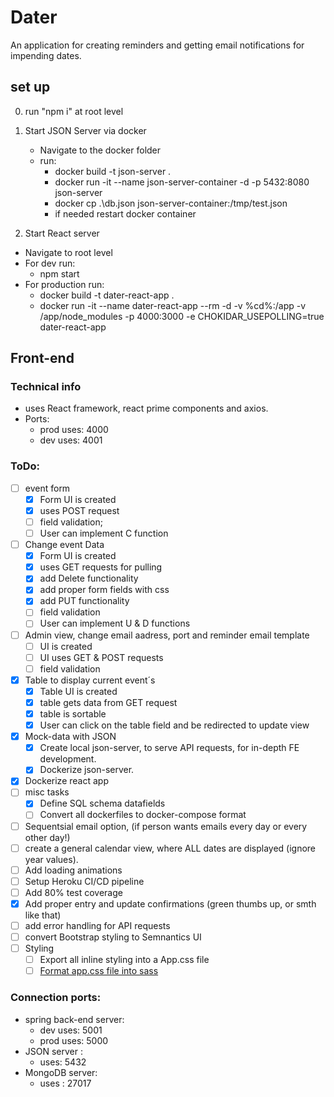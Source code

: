 # Dater

An application for creating reminders and getting email notifications for impending dates.

## set up

0. run "npm i" at root level

1. Start JSON Server via docker

    - Navigate to the docker folder
    - run:
        - docker build -t json-server .
        - docker run -it --name json-server-container -d -p 5432:8080 json-server
        - docker cp .\db.json json-server-container:/tmp/test.json
        - if needed restart docker container

2. Start React server

-   Navigate to root level
-   For dev run:
    -   npm start
-   For production run:
    -   docker build -t dater-react-app .
    -   docker run -it --name dater-react-app --rm -d -v %cd%:/app -v /app/node_modules -p 4000:3000 -e CHOKIDAR_USEPOLLING=true dater-react-app

## Front-end

### Technical info

-   uses React framework, react prime components and axios.
-   Ports:
    -   prod uses: 4000
    -   dev uses: 4001

### ToDo:

-   [ ] event form
    -   [x] Form UI is created
    -   [x] uses POST request
    -   [ ] field validation;
    -   [ ] User can implement C function
-   [ ] Change event Data
    -   [x] Form UI is created
    -   [x] uses GET requests for pulling
    -   [x] add Delete functionality
    -   [x] add proper form fields with css
    -   [x] add PUT functionality
    -   [ ] field validation
    -   [ ] User can implement U & D functions
-   [ ] Admin view, change email aadress, port and reminder email template
    -   [ ] UI is created
    -   [ ] UI uses GET & POST requests
    -   [ ] field validation
-   [x] Table to display current event´s
    -   [x] Table UI is created
    -   [x] table gets data from GET request
    -   [x] table is sortable
    -   [x] User can click on the table field and be redirected to update view
-   [x] Mock-data with JSON
    -   [x] Create local json-server, to serve API requests, for in-depth FE development.
    -   [x] Dockerize json-server.
-   [x] Dockerize react app
-   [ ] misc tasks
    -   [x] Define SQL schema datafields
    -   [ ] Convert all dockerfiles to docker-compose format
- [ ] Sequentsial email option, (if person wants emails every day or every other day!)
- [ ] create a general calendar view, where ALL dates are displayed (ignore year values).
- [ ] Add loading animations
- [ ] Setup Heroku CI/CD pipeline
- [ ] Add 80% test coverage
- [x] Add proper entry and update confirmations (green thumbs up, or smth like that)
- [ ] add error handling for API requests
- [ ] convert Bootstrap styling to Semnantics UI
- [ ] Styling
    - [ ] Export all inline styling into a App.css file
    - [ ] [Format app.css file into sass](https://medium.com/how-to-react/use-sass-in-react-js-bbeb0b94f8a6)

### Connection ports:
- spring back-end server:
    -   dev uses: 5001
    -   prod uses: 5000
- JSON server : 
    - uses: 5432
- MongoDB server:
    - uses : 27017